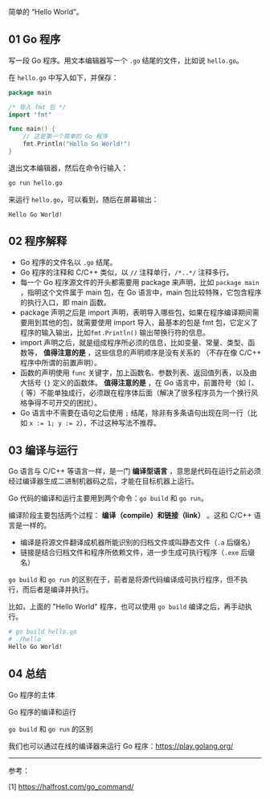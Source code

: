 简单的 “Hello World”。

## 01 Go 程序

写一段 Go 程序。用文本编辑器写一个 `.go` 结尾的文件，比如说 `hello.go`。 

在 `hello.go` 中写入如下，并保存：

```go
package main

/* 导入 fmt 包 */
import "fmt"

func main() {
    // 这是第一个简单的 Go 程序
    fmt.Println("Hello Go World!")
}
```

退出文本编辑器，然后在命令行输入：

```sh
go run hello.go
```

来运行 `hello.go`，可以看到，随后在屏幕输出：

```
Hello Go World!
```

## 02 程序解释

- Go 程序的文件名以 `.go` 结尾。
- Go 程序的注释和 C/C++ 类似，以 `//` 注释单行，`/*..*/` 注释多行。
- 每一个 Go 程序源文件的开头都需要用 package 来声明，比如 `package main` ，指明这个文件属于 main 包，在 Go 语言中，main 包比较特殊，它包含程序的执行入口，即 main 函数。
- package 声明之后是 import 声明，表明导入哪些包，如果在程序编译期间需要用到其他的包，就需要使用 import 导入，最基本的包是 fmt 包，它定义了程序的输入输出，比如`fmt.Println()` 输出带换行符的信息。
- import 声明之后，就是组成程序所必须的信息，比如变量、常量、类型、函数等， **值得注意的是** ，这些信息的声明顺序是没有关系的 （不存在像 C/C++ 程序中所谓的前置声明）。
- 函数的声明使用 `func` 关键字，加上函数名、参数列表、返回值列表，以及由大括号 `{}` 定义的函数体。 **值得注意的是** ，在 Go 语言中，前置符号（如 `[`、`{` 等）不能单独成行，必须跟在程序体后面（解决了很多程序员为一个换行风格争得不可开交的困扰）。
- Go 语言中不需要在语句之后使用 `;` 结尾，除非有多条语句出现在同一行（比如 `x := 1; y := 2`），不过这种写法不推荐。

## 03 编译与运行

Go 语言与 C/C++ 等语言一样，是一门 **编译型语言** ，意思是代码在运行之前必须经过编译器生成二进制机器码之后，才能在目标机器上运行。

Go 代码的编译和运行主要用到两个命令：`go build` 和 `go run`。

编译阶段主要包括两个过程： **编译（compile）和链接（link）** 。这和 C/C++ 语言是一样的。

- 编译是将源文件翻译成机器所能识别的归档文件或叫静态文件（`.a` 后缀名）
- 链接是结合归档文件和程序所依赖文件，进一步生成可执行程序（`.exe` 后缀名）

`go build` 和 `go run` 的区别在于，前者是将源代码编译成可执行程序，但不执行，而后者是编译并执行。

比如，上面的 "Hello World" 程序，也可以使用 `go build` 编译之后，再手动执行。

```sh
# go build hello.go
# ./hello
Hello Go World!
```

## 04 总结

Go 程序的主体

Go 程序的编译和运行

`go build` 和 `go run` 的区别

我们也可以通过在线的编译器来运行 Go 程序：https://play.golang.org/



---



参考：

[1] <https://halfrost.com/go_command/>



